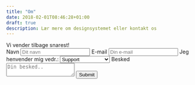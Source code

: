 ```yaml
---
title: "Om"
date: 2018-02-01T08:46:28+01:00
draft: true
description: Lær mere om designsystemet eller kontakt os
---
```


<div class="container">
        <div id="formfeedback" class="hidden">Vi vender tilbage snarest!</div>
          <form action="" method="post" id="kontaktmig">
              <label for="Navn">Navn</label>
              <input type="text" id="navn" name="navn" placeholder="Dit navn">
              <label for="email">E-mail</label>
              <input type="email" id="email" name="email" placeholder="Din e-mail">
              <label for="henvendelse">Jeg henvender mig vedr.:</label>
              <select id="henvendelse" name="henvendelse">
                <option value="support">Support</option>
                <option value="tilbud">Tilbud</option>
                <option value="prepurchase">Spørgsmål før køb</option>
              </select>
              <label for="besked">Besked</label>
              <textarea id="besked" name="besked" placeholder="Din besked.."></textarea>
              <input type="submit" name="submit" value="Submit">
              <div id="formfailure" class="hidden"></div>
          </form>
      </div>
